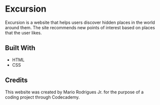 # Excursion

Excursion is a website that helps users discover hidden places in the world around them. The site recommends new points of interest based on places that the user likes.

## Built With
- HTML
- CSS

## Credits

This website was created by Mario Rodrigues Jr. for the purpose of a coding project through Codecademy.